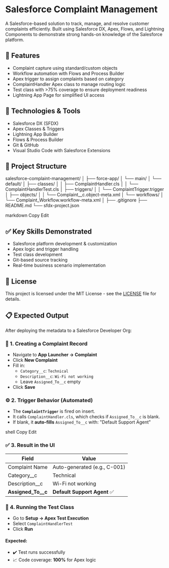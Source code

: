 # Salesforce Complaint Management

A Salesforce-based solution to track, manage, and resolve customer complaints efficiently. Built using Salesforce DX, Apex, Flows, and Lightning Components to demonstrate strong hands-on knowledge of the Salesforce platform.

## 🔧 Features

- Complaint capture using standard/custom objects  
- Workflow automation with Flows and Process Builder  
- Apex trigger to assign complaints based on category  
- ComplaintHandler Apex class to manage routing logic  
- Test class with >75% coverage to ensure deployment readiness  
- Lightning App Page for simplified UI access  

## 🧠 Technologies & Tools

- Salesforce DX (SFDX)  
- Apex Classes & Triggers  
- Lightning App Builder  
- Flows & Process Builder  
- Git & GitHub  
- Visual Studio Code with Salesforce Extensions  

## 📂 Project Structure

salesforce-complaint-management/
│
├── force-app/
│ └── main/
│ └── default/
│ ├── classes/
│ │ ├── ComplaintHandler.cls
│ │ └── ComplaintHandlerTest.cls
│ ├── triggers/
│ │ └── ComplaintTrigger.trigger
│ ├── objects/
│ │ └── Complaint__c.object-meta.xml
│ └── workflows/
│ └── Complaint_Workflow.workflow-meta.xml
│
├── .gitignore
├── README.md
└── sfdx-project.json

markdown
Copy
Edit

## ✅ Key Skills Demonstrated

- Salesforce platform development & customization  
- Apex logic and trigger handling  
- Test class development  
- Git-based source tracking  
- Real-time business scenario implementation  

## 📜 License

This project is licensed under the MIT License - see the [LICENSE](LICENSE) file for details.
## 📋 Expected Output

After deploying the metadata to a Salesforce Developer Org:

### 📝 1. Creating a Complaint Record

- Navigate to **App Launcher → Complaint**
- Click **New Complaint**
- Fill in:
  - `Category__c`: `Technical`
  - `Description__c`: `Wi-Fi not working`
  - Leave `Assigned_To__c` empty
- Click **Save**

### ⚙️ 2. Trigger Behavior (Automated)

- The **`ComplaintTrigger`** is fired on insert.
- It calls `ComplaintHandler.cls`, which checks if `Assigned_To__c` is blank.
- If blank, it **auto-fills** `Assigned_To__c` with:
"Default Support Agent"

shell
Copy
Edit

### ✅ 3. Result in the UI

| Field              | Value                     |
|--------------------|---------------------------|
| Complaint Name     | Auto-generated (e.g., C-001) |
| Category__c        | Technical                 |
| Description__c     | Wi-Fi not working         |
| **Assigned_To__c** | **Default Support Agent** ✅ |

### 🧪 4. Running the Test Class

- Go to **Setup → Apex Test Execution**
- Select `ComplaintHandlerTest`
- Click **Run**

#### Expected:
- ✔️ Test runs successfully
- 📈 Code coverage: **100%** for Apex logic